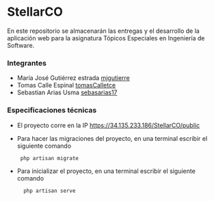 # StellarCO
En este repositorio se almacenarán las entregas y el desarrollo de la aplicación web para la asignatura Tópicos Especiales en Ingeniería de Software.

### Integrantes
* María José Gutiérrez estrada [mjgutierre](https://github.com/mjgutierre)
* Tomas Calle Espinal [tomasCalletce](https://github.com/tomasCalletce)
* Sebastian Arias Usma [sebasarias17](https://github.com/sebasarias17)

### Especificaciones técnicas

- El proyecto corre en la IP https://34.135.233.186/StellarCO/public

-  Para hacer las migraciones del proyecto, en una terminal escribir el siguiente comando

        php artisan migrate

- Para inicializar el proyecto, en una terminal escribir el siguiente comando

        php artisan serve
  
  
